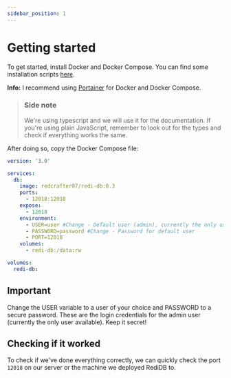 ```yaml
---
sidebar_position: 1
---
```


# Getting started
To get started, install Docker and Docker Compose. You can find some installation scripts [here](https://github.com/RedCrafter07/starters/tree/main/docker).

**Info:** I recommend using [Portainer](https://portainer.io) for Docker and Docker Compose. 

> ### Side note
> We're using typescript and we will use it for the documentation. If you're using plain JavaScript, remember to look out for the types and check if everything works the same.

After doing so, copy the Docker Compose file:

```yaml
version: '3.0'

services:
  db:
    image: redcrafter07/redi-db:0.3
    ports:
      - 12018:12018
    expose:
      - 12018
    environment:
      - USER=user #Change - Default user (admin), currently the only user available
      - PASSWORD=password #Change - Password for default user
      - PORT=12018
    volumes:
      - redi-db:/data:rw

volumes:
  redi-db:
```

## Important
Change the USER variable to a user of your choice and PASSWORD to a secure password. These are the login credentials for the admin user (currently the only user available). Keep it secret!

## Checking if it worked
To check if we've done everything correctly, we can quickly check the port ```12018``` on our server or the machine we deployed RediDB to.
